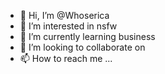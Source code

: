 - 👋 Hi, I’m @Whoserica
- 👀 I’m interested in nsfw
- 🌱 I’m currently learning business 
- 💞️ I’m looking to collaborate on 
- 📫 How to reach me ...

<!---
Whoserica/Whoserica is a ✨ special ✨ repository because its `README.md` (this file) appears on your GitHub profile.
You can click the Preview link to take a look at your changes.
--->

